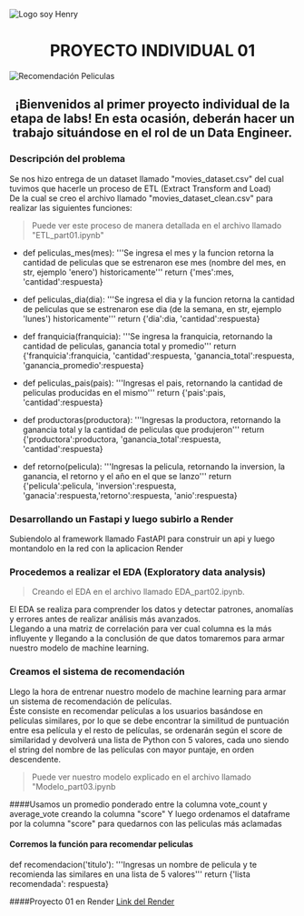 ![Logo soy Henry]([https://d31uz8lwfmyn8g.cloudfront.net/Assets/logo-henry-white-lg.png])

<h1 align="center"> PROYECTO INDIVIDUAL 01 </h1>

![Recomendación Peliculas]([https://editor.analyticsvidhya.com/uploads/76889recommender-system-for-movie-recommendation.jpg])

<h2 align="center"> ¡Bienvenidos al primer proyecto individual de la etapa de labs! En esta ocasión, deberán hacer un trabajo situándose en el rol de un Data Engineer. </h2>

### Descripción del problema

Se nos hizo entrega de un dataset llamado "movies_dataset.csv" del cual tuvimos que hacerle un proceso de ETL (Extract Transform and Load)<br>
De la cual se creo el archivo llamado "movies_dataset_clean.csv" para realizar las siguientes funciones: <br>
> Puede ver este proceso de manera detallada en el archivo llamado "ETL_part01.ipynb"
 - def peliculas_mes(mes): '''Se ingresa el mes y la funcion retorna la cantidad de peliculas que se estrenaron ese mes (nombre del mes, en str, ejemplo 'enero') historicamente''' return {'mes':mes, 'cantidad':respuesta}

 - def peliculas_dia(dia): '''Se ingresa el dia y la funcion retorna la cantidad de peliculas que se estrenaron ese dia (de la semana, en str, ejemplo 'lunes') historicamente''' return {'dia':dia, 'cantidad':respuesta}

 - def franquicia(franquicia): '''Se ingresa la franquicia, retornando la cantidad de peliculas, ganancia total y promedio''' return {'franquicia':franquicia, 'cantidad':respuesta, 'ganancia_total':respuesta, 'ganancia_promedio':respuesta}

 - def peliculas_pais(pais): '''Ingresas el pais, retornando la cantidad de peliculas producidas en el mismo''' return {'pais':pais, 'cantidad':respuesta}

 - def productoras(productora): '''Ingresas la productora, retornando la ganancia total y la cantidad de peliculas que produjeron''' return {'productora':productora, 'ganancia_total':respuesta, 'cantidad':respuesta}

 - def retorno(pelicula): '''Ingresas la pelicula, retornando la inversion, la ganancia, el retorno y el año en el que se lanzo''' return {'pelicula':pelicula, 'inversion':respuesta, 'ganacia':respuesta,'retorno':respuesta, 'anio':respuesta}

### Desarrollando un Fastapi y luego subirlo a Render
Subiendolo al framework llamado FastAPI para construir un api y luego montandolo en la red con la aplicacion Render

### Procedemos a realizar el EDA (Exploratory data analysis)

> Creando el EDA en el archivo llamado EDA_part02.ipynb. <br> 

El EDA se realiza para comprender los datos y detectar patrones, anomalías y errores antes de realizar análisis más avanzados. <br>
Llegando a una matriz de correlación para ver cual columna es la más influyente y llegando a la conclusión de que datos tomaremos para armar nuestro modelo de machine learning.

### Creamos el sistema de recomendación

Llego la hora de entrenar nuestro modelo de machine learning para armar un sistema de recomendación de películas. <br>
Éste consiste en recomendar películas a los usuarios basándose en películas similares, por lo que se debe encontrar la similitud de puntuación entre esa película y el resto de películas, se ordenarán según el score de similaridad y devolverá una lista de Python con 5 valores, cada uno siendo el string del nombre de las películas con mayor puntaje, en orden descendente. <br>
> Puede ver nuestro modelo explicado en el archivo llamado "Modelo_part03.ipynb<br>

####Usamos un promedio ponderado entre la columna vote_count y average_vote creando la columna "score"
Y luego ordenamos el dataframe por la columna "score" para quedarnos con las peliculas más aclamadas

#### Corremos la función para recomendar peliculas
def recomendacion('titulo'): '''Ingresas un nombre de pelicula y te recomienda las similares en una lista de 5 valores''' return {'lista recomendada': respuesta}

####Proyecto 01 en Render [Link del Render](https://proyecto-individual-mauro.onrender.com/docs)
